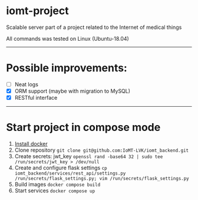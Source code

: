# iomt-project
Scalable server part of a project related to the Internet of medical things

All commands was tested on Linux (Ubuntu-18.04)

--------------------------------

# Possible improvements:
- [ ] Neat logs
- [x] ORM support (maybe with migration to MySQL)
- [x] RESTful interface

--------------------------------

# Start project in compose mode
1. [Install docker](https://docs.docker.com/engine/install/)
1. Clone repository
   `git clone git@github.com:IoMT-LVK/iomt_backend.git`
1. Create secrets: jwt\_key
   `openssl rand -base64 32 | sudo tee /run/secrets/jwt_key > /dev/null`
1. Create and configure flask settings
   `cp iomt_backend/services/rest_api/settings.py /run/secrets/flask_settings.py; vim /run/secrets/flask_settings.py`
1. Build images
   `docker compose build`
1. Start services
   `docker compose up`
